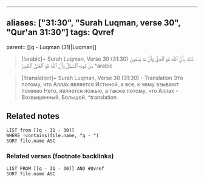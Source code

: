 
---
aliases: ["31:30", "Surah Luqman, verse 30", "Qur'an 31:30"]
tags: Qvref
---

parent:: [[q - Luqman (31)|Luqman]]

> [!arabic]+ Surah Luqman, Verse 30 (31:30)
> <span class="quran-arabic">ذَٰلِكَ بِأَنَّ ٱللَّهَ هُوَ ٱلْحَقُّ وَأَنَّ مَا يَدْعُونَ مِن دُونِهِ ٱلْبَـٰطِلُ وَأَنَّ ٱللَّهَ هُوَ ٱلْعَلِىُّ ٱلْكَبِيرُ</span>
^arabic

> [!translation]+ Surah Luqman, Verse 30 (31:30) - Translation
> Это потому, что Аллах является Истиной, а все, к чему взывают помимо Него, является ложью, а также потому, что Аллах - Возвышенный, Большой.
^translation



## Related notes
```dataview
LIST from [[q - 31 - 30]]
WHERE !contains(file.name, "q - ")
SORT file.name ASC
```

### Related verses (footnote backlinks)
```dataview
LIST FROM [[q - 31 - 30]] AND #Qvref
SORT file.name ASC
```

